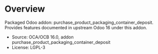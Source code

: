 # Overview

Packaged Odoo addon: purchase_product_packaging_container_deposit. Provides features documented in upstream Odoo 16 under this addon.

- Source: OCA/OCB 16.0, addon purchase_product_packaging_container_deposit
- License: LGPL-3
